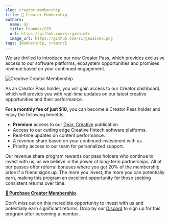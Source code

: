 ```yaml
---
slug: creator-membership
title: 🪪 Creator Membership
authors:
  name: G2
  title: Founder/CEO
  url: https://github.com/sirgawain0x
  image_url: https://github.com/sirgawain0x.png
tags: [membership, creator]
---
```


We are thrilled to introduce our new Creator Pass, which provides exclusive access to our software platforms, ecosystem opportunities and promises revenue based on your continued engagement.

![Creative Creator Membership](https://bafybeidvaxvju5espakofeqkzwaoju37ewmuxnpx2zibismjtks36q7xpa.ipfs.nftstorage.link/)

As an Creator Pass holder, you will gain access to our Creator dashboard, which will provide you with real-time updates on our latest creative opportunities and their performance.

<!--truncate-->

**For a monthly fee of just $10**, you can become a Creator Pass holder and enjoy the following benefits:

* **Premium** access to our [Dear, Creative](https://news.creativeplatform.xyz) publication.
* Access to our cutting edge Creative fintech software platforms.
* Real-time updates on content performance.
* A revenue share based on your continued investment with us.
* Priority access to our team for personalized support.

Our revenue share program rewards our pass holders who continue to invest with us, as we believe in the power of long-term partnerships. All of our passes offer referral bonuses where you get 20% of the membership price if a friend signs up. The more you invest, the more you can potentially earn, making this program an excellent opportunity for those seeking consistent returns over time. 

**[🛒 Purchase Creator Membership](https://app.unlock-protocol.com/checkout?id=bbbcff5f-835d-4fa3-9761-988d5da9da18)**

Don't miss out on this incredible opportunity to invest with us and potentially earn significant returns. Drop by our [Discord](https://discord.com/servers/creative-779364937503604777) to sign up for this program after becoming a member.

